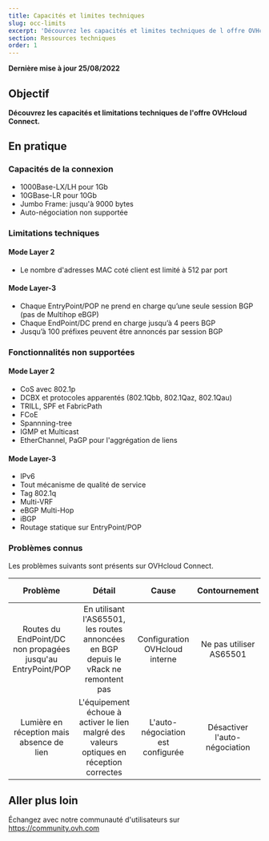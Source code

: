 ```yaml
---
title: Capacités et limites techniques
slug: occ-limits
excerpt: 'Découvrez les capacités et limites techniques de l offre OVHcloud Connect'
section: Ressources techniques
order: 1
---
```


**Dernière mise à jour 25/08/2022**

## Objectif

**Découvrez les capacités et limitations techniques de l'offre OVHcloud Connect.**

## En pratique

### Capacités de la connexion

* 1000Base-LX/LH pour 1Gb
* 10GBase-LR pour 10Gb
* Jumbo Frame: jusqu'à 9000 bytes
* Auto-négociation non supportée

### Limitations techniques

#### Mode Layer 2

* Le nombre d'adresses MAC coté client est limité à 512 par port

#### Mode Layer-3

* Chaque EntryPoint/POP ne prend en charge qu’une seule session BGP (pas de Multihop eBGP)
* Chaque EndPoint/DC prend en charge jusqu’à 4 peers BGP
* Jusqu’à 100 préfixes peuvent être annoncés par session BGP

### Fonctionnalités non supportées

#### Mode Layer 2

* CoS avec 802.1p
* DCBX et protocoles apparentés (802.1Qbb, 
802.1Qaz, 802.1Qau)
* TRILL, SPF et FabricPath
* FCoE
* Spannning-tree
* IGMP et Multicast
* EtherChannel, PaGP pour l'aggrégation de liens

#### Mode Layer-3

* IPv6
* Tout mécanisme de qualité de service
* Tag 802.1q
* Multi-VRF
* eBGP Multi-Hop
* iBGP
* Routage statique sur EntryPoint/POP

### Problèmes connus

Les problèmes suivants sont présents sur OVHcloud Connect.

| Problème | Détail | Cause | Contournement | Sites impactés |
|:--------:|:------:|:-----:|:-------------:|:--------------:|
| Routes du EndPoint/DC non propagées jusqu'au EntryPoint/POP | En utilisant l'AS65501, les routes annoncées en BGP depuis le vRack ne remontent pas | Configuration OVHcloud interne | Ne pas utiliser AS65501 | Tous |
| Lumière en réception mais absence de lien | L'équipement échoue à activer le lien malgré des valeurs optiques en réception correctes | L'auto-négociation est configurée | Désactiver l'auto-négociation | Tous les POP |

## Aller plus loin

Échangez avec notre communauté d'utilisateurs sur <https://community.ovh.com>
